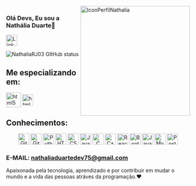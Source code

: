 <img src="https://github.com/user-attachments/assets/404996cf-02a0-4814-b794-76ffc2785f6b" alt="IconPerfilNathalia" height="300" align="right">

### Olá Devs, Eu sou a Nathália Duarte👋 
<img alt="LinkedIn" src="https://img.shields.io/badge/LinkedIn-%232a1a36?style=for-the-badge&logo=linkedin&logoColor=white" height="30"/> 

 ![NathaliaRJ03 GItHub status](https://github-readme-stats.vercel.app/api?username=NathaliaRJ03&showicons=true&theme=radical)

 ## Me especializando em:
 <img align= "center" alt="html5" src= "https://img.shields.io/badge/Java-2a1a36?style=for-the-badge&logo=openjdk&logoColor=white&color:white" height="40" /> <img align= "center" alt="html5" src= "https://img.shields.io/badge/Spring-2a1a36?style=for-the-badge&logo=spring&logoColor=white" height="30" /> 

 ## Conhecimentos: 
<p align="center">
  <img alt="Git" src="https://img.shields.io/badge/GIT-2a1a36?style=for-the-badge&logo=git&logoColor=white" height="30" />
  <img alt="GitHub" src="https://img.shields.io/badge/GitHub-2a1a36?style=for-the-badge&logo=github&logoColor=white" height="30" />
  <img alt="Python" src="https://img.shields.io/badge/Python-2a1a36?style=for-the-badge&logo=python&logoColor=white" height="30" />
  <img alt="HTML5" src="https://img.shields.io/badge/HTML5-2a1a36?style=for-the-badge&logo=html5&logoColor=white" height="30" />
  <img alt="CSS3" src="https://img.shields.io/badge/CSS3-2a1a36?style=for-the-badge&logo=css3&logoColor=white" height="30" />
  <img alt="Java" src="https://img.shields.io/badge/Java-2a1a36?style=for-the-badge&logo=openjdk&logoColor=white" height="30" />
  <img alt="C" src="https://img.shields.io/badge/C-2a1a36?style=for-the-badge&logo=c&logoColor=white" height="30" />
  <img alt="C++" src="https://img.shields.io/badge/C%2B%2B-2a1a36?style=for-the-badge&logo=c%2B%2B&logoColor=white" height="30" />
  <img alt="React Native" src="https://img.shields.io/badge/React_Native-2a1a36?style=for-the-badge&logo=react&logoColor=white" height="30"/>
  <img alt="Bootstrap" src="https://img.shields.io/badge/Bootstrap-2a1a36?style=for-the-badge&logo=bootstrap&logoColor=white" height="30"/>
  <img alt="JavaScript" src="https://img.shields.io/badge/JavaScript-2a1a36?style=for-the-badge&logo=javascript&logoColor=white" height="30"/>
  <img alt="MySQL" src="https://img.shields.io/badge/MySQL-2a1a36?style=for-the-badge&logo=mysql&logoColor=white" height="30" />
  <img alt="PostgreSQL" src="https://img.shields.io/badge/PostgreSQL-2a1a36?style=for-the-badge&logo=postgresql&logoColor=white" height="30"/>
</p>

### E-MAIL: nathaliaduartedev75@gmail.com</span>
 Apaixonada pela tecnologia, aprendizado e por contribuir em mudar o mundo e a vida das pessoas atráves da programação.❤️
